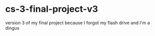 # cs-3-final-project-v3
version 3 of my final project because I forgot my flash drive and I'm a dingus
